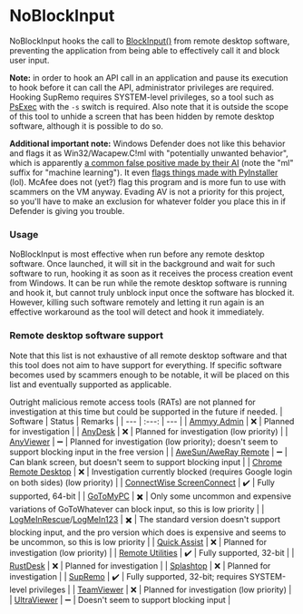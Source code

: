 # NoBlockInput

NoBlockInput hooks the call to [BlockInput()](https://learn.microsoft.com/en-us/windows/win32/api/winuser/nf-winuser-blockinput) from remote desktop software, preventing the application from being able to effectively call it and block user input.

**Note:** in order to hook an API call in an application and pause its execution to hook before it can call the API, administrator privileges are required. Hooking SupRemo requires SYSTEM-level privileges, so a tool such as [PsExec](https://learn.microsoft.com/en-us/sysinternals/downloads/psexec) with the `-s` switch is required. Also note that it is outside the scope of this tool to unhide a screen that has been hidden by remote desktop software, although it is possible to do so.

**Additional important note:** Windows Defender does not like this behavior and flags it as Win32/Wacapew.C!ml with "potentially unwanted behavior", which is apparently [a common false positive made by their AI](https://answers.microsoft.com/en-us/windows/forum/all/wacatac-false-positive-outbreak/0d92ef05-50db-4d12-92f4-fcfe8f0b966c) (note the "ml" suffix for "machine learning"). It even [flags things made with PyInstaller](https://github.com/pyinstaller/pyinstaller/issues/5668) (lol). McAfee does not (yet?) flag this program and is more fun to use with scammers on the VM anyway. Evading AV is not a priority for this project, so you'll have to make an exclusion for whatever folder you place this in if Defender is giving you trouble.

### Usage
NoBlockInput is most effective when run before any remote desktop software.
Once launched, it will sit in the background and wait for such software to run, hooking it as soon as it receives the process creation event from Windows.
It can be run while the remote desktop software is running and hook it, but cannot truly unblock input once the software has blocked it.
However, killing such software remotely and letting it run again is an effective workaround as the tool will detect and hook it immediately.

### Remote desktop software support
Note that this list is not exhaustive of all remote desktop software and that this tool does not aim to have support for everything. If specific software becomes used by scammers enough to be notable, it will be placed on this list and eventually supported as applicable.

Outright malicious remote access tools (RATs) are not planned for investigation at this time but could be supported in the future if needed.
| Software | Status | Remarks |
| --- | :---: | --- |
| [Ammyy Admin](https://www.ammyy.com/) | :x: | Planned for investigation |
| [AnyDesk](https://anydesk.com/) | :x: | Planned for investigation (low priority) |
| [AnyViewer](https://www.anyviewer.com/) | ➖ | Planned for investigation (low priority); doesn't seem to support blocking input in the free version |
| [AweSun/AweRay Remote](https://sun.aweray.com/) | ➖ | Can blank screen, but doesn't seem to support blocking input |
| [Chrome Remote Desktop](https://remotedesktop.google.com) | :x: | Investigation currently blocked (requires Google login on both sides) (low priority) |
| [ConnectWise ScreenConnect](https://screenconnect.connectwise.com/) | ✔️ | Fully supported, 64-bit |
| [GoToMyPC](https://get.gotomypc.com/) | ✖️ | Only some uncommon and expensive variations of GoToWhatever can block input, so this is low priority |
| [LogMeInRescue](https://www.logmeinrescue.com/)/[LogMeIn123](https://secure.logmeinrescue.com/customer/code.aspx) | ✖️ | The standard version doesn't support blocking input, and the pro version which does is expensive and seems to be uncommon, so this is low priority |
| [Quick Assist](https://apps.microsoft.com/detail/quick-assist/9P7BP5VNWKX5) | :x: | Planned for investigation (low priority) |
| [Remote Utilities](https://www.remoteutilities.com/) | ✔️ | Fully supported, 32-bit |
| [RustDesk](https://rustdesk.com/) | :x: | Planned for investigation |
| [Splashtop](https://www.splashtop.com/) | :x: | Planned for investigation |
| [SupRemo](https://www.supremocontrol.com/) | ✔️ | Fully supported, 32-bit; requires SYSTEM-level privileges |
| [TeamViewer](https://www.teamviewer.com/) | :x: | Planned for investigation (low priority) |
| [UltraViewer](https://www.ultraviewer.net/) | ➖ | Doesn't seem to support blocking input |
